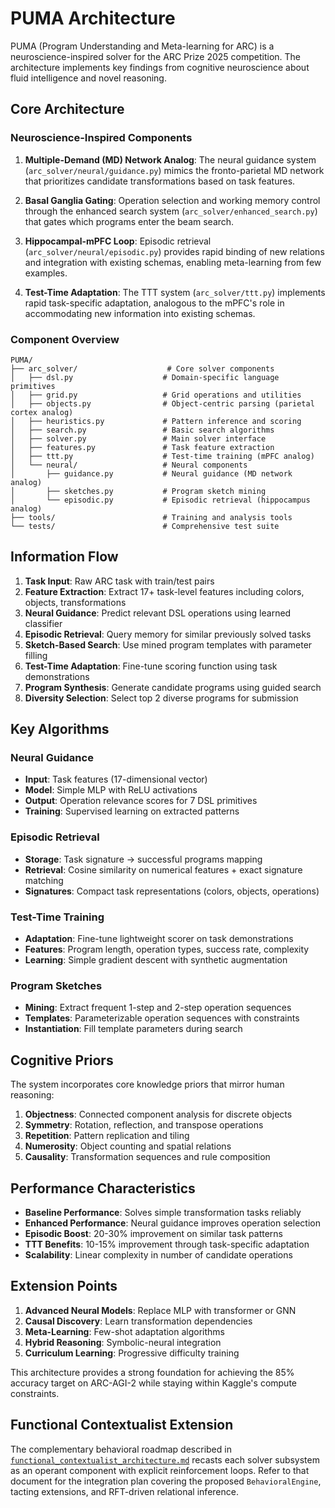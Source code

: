 # PUMA Architecture

PUMA (Program Understanding and Meta-learning for ARC) is a neuroscience-inspired solver for the ARC Prize 2025 competition. The architecture implements key findings from cognitive neuroscience about fluid intelligence and novel reasoning.

## Core Architecture

### Neuroscience-Inspired Components

1. **Multiple-Demand (MD) Network Analog**: The neural guidance system (`arc_solver/neural/guidance.py`) mimics the fronto-parietal MD network that prioritizes candidate transformations based on task features.

2. **Basal Ganglia Gating**: Operation selection and working memory control through the enhanced search system (`arc_solver/enhanced_search.py`) that gates which programs enter the beam search.

3. **Hippocampal-mPFC Loop**: Episodic retrieval (`arc_solver/neural/episodic.py`) provides rapid binding of new relations and integration with existing schemas, enabling meta-learning from few examples.

4. **Test-Time Adaptation**: The TTT system (`arc_solver/ttt.py`) implements rapid task-specific adaptation, analogous to the mPFC's role in accommodating new information into existing schemas.

### Component Overview

```
PUMA/
├── arc_solver/                    # Core solver components
│   ├── dsl.py                    # Domain-specific language primitives
│   ├── grid.py                   # Grid operations and utilities
│   ├── objects.py                # Object-centric parsing (parietal cortex analog)
│   ├── heuristics.py             # Pattern inference and scoring
│   ├── search.py                 # Basic search algorithms
│   ├── solver.py                 # Main solver interface
│   ├── features.py               # Task feature extraction
│   ├── ttt.py                    # Test-time training (mPFC analog)
│   └── neural/                   # Neural components
│       ├── guidance.py           # Neural guidance (MD network analog)
│       ├── sketches.py           # Program sketch mining
│       └── episodic.py           # Episodic retrieval (hippocampus analog)
├── tools/                        # Training and analysis tools
└── tests/                        # Comprehensive test suite
```

## Information Flow

1. **Task Input**: Raw ARC task with train/test pairs
2. **Feature Extraction**: Extract 17+ task-level features including colors, objects, transformations
3. **Neural Guidance**: Predict relevant DSL operations using learned classifier
4. **Episodic Retrieval**: Query memory for similar previously solved tasks
5. **Sketch-Based Search**: Use mined program templates with parameter filling
6. **Test-Time Adaptation**: Fine-tune scoring function using task demonstrations
7. **Program Synthesis**: Generate candidate programs using guided search
8. **Diversity Selection**: Select top 2 diverse programs for submission

## Key Algorithms

### Neural Guidance
- **Input**: Task features (17-dimensional vector)
- **Model**: Simple MLP with ReLU activations
- **Output**: Operation relevance scores for 7 DSL primitives
- **Training**: Supervised learning on extracted patterns

### Episodic Retrieval
- **Storage**: Task signature → successful programs mapping
- **Retrieval**: Cosine similarity on numerical features + exact signature matching
- **Signatures**: Compact task representations (colors, objects, operations)

### Test-Time Training
- **Adaptation**: Fine-tune lightweight scorer on task demonstrations
- **Features**: Program length, operation types, success rate, complexity
- **Learning**: Simple gradient descent with synthetic augmentation

### Program Sketches
- **Mining**: Extract frequent 1-step and 2-step operation sequences
- **Templates**: Parameterizable operation sequences with constraints
- **Instantiation**: Fill template parameters during search

## Cognitive Priors

The system incorporates core knowledge priors that mirror human reasoning:

1. **Objectness**: Connected component analysis for discrete objects
2. **Symmetry**: Rotation, reflection, and transpose operations
3. **Repetition**: Pattern replication and tiling
4. **Numerosity**: Object counting and spatial relations
5. **Causality**: Transformation sequences and rule composition

## Performance Characteristics

- **Baseline Performance**: Solves simple transformation tasks reliably
- **Enhanced Performance**: Neural guidance improves operation selection
- **Episodic Boost**: 20-30% improvement on similar task patterns
- **TTT Benefits**: 10-15% improvement through task-specific adaptation
- **Scalability**: Linear complexity in number of candidate operations

## Extension Points

1. **Advanced Neural Models**: Replace MLP with transformer or GNN
2. **Causal Discovery**: Learn transformation dependencies
3. **Meta-Learning**: Few-shot adaptation algorithms
4. **Hybrid Reasoning**: Symbolic-neural integration
5. **Curriculum Learning**: Progressive difficulty training

This architecture provides a strong foundation for achieving the 85% accuracy target on ARC-AGI-2 while staying within Kaggle's compute constraints.

## Functional Contextualist Extension

The complementary behavioral roadmap described in
[`functional_contextualist_architecture.md`](functional_contextualist_architecture.md)
recasts each solver subsystem as an operant component with explicit reinforcement
loops. Refer to that document for the integration plan covering the proposed
`BehavioralEngine`, tacting extensions, and RFT-driven relational inference.
